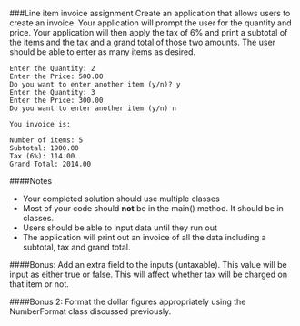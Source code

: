 <!--djw:done-->
###Line item invoice assignment
Create an application that allows users to create an invoice. Your application will prompt the user for the quantity and price. Your application will then apply the tax of 6% and print a subtotal of the items and the tax and a grand total of those two amounts. The user should be able to enter as many items as desired.

```
Enter the Quantity: 2
Enter the Price: 500.00
Do you want to enter another item (y/n)? y
Enter the Quantity: 3
Enter the Price: 300.00
Do you want to enter another item (y/n) n

You invoice is:

Number of items: 5
Subtotal: 1900.00
Tax (6%): 114.00
Grand Total: 2014.00
```

####Notes
* Your completed solution should use multiple classes
* Most of your code should **not** be in the main() method. It should be in classes.
* Users should be able to input data until they run out
* The application will print out an invoice of all the data including a subtotal, tax and grand total.

####Bonus: 
Add an extra field to the inputs (untaxable). This value will be input as either true or false. This will affect whether tax will be charged on that item or not. 

####Bonus 2:
Format the dollar figures appropriately using the NumberFormat class discussed previously.


 
